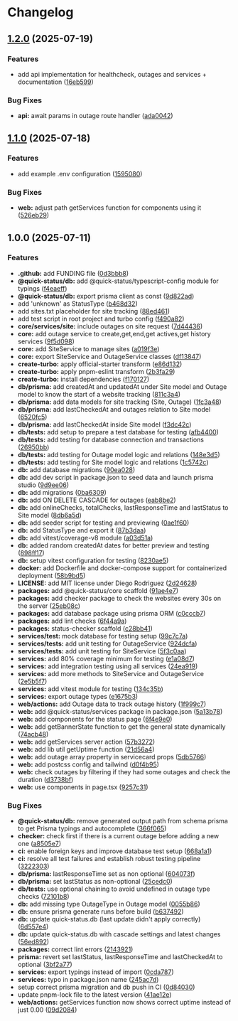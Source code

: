 # Changelog

## [1.2.0](https://github.com/dewstouh/quick-status/compare/v1.1.0...v1.2.0) (2025-07-19)


### Features

* add api implementation for healthcheck, outages and services + documentation ([16eb599](https://github.com/dewstouh/quick-status/commit/16eb5995b8dc2d7276f0d18493d3805ec3c4fff1))


### Bug Fixes

* **api:** await params in outage route handler ([ada0042](https://github.com/dewstouh/quick-status/commit/ada0042b599a5f9ada89c5f35f8acf1ef5fc3035))

## [1.1.0](https://github.com/dewstouh/quick-status/compare/v1.0.0...v1.1.0) (2025-07-18)


### Features

* add example .env configuration ([1595080](https://github.com/dewstouh/quick-status/commit/1595080c032d3041c580ef5f10563e8657af655f))


### Bug Fixes

* **web:** adjust path getServices function for components using it ([526eb29](https://github.com/dewstouh/quick-status/commit/526eb29aa40ca55393a1fc8d6e5616bdf71432d9))

## 1.0.0 (2025-07-11)


### Features

* **.github:** add FUNDING file ([0d3bbb8](https://github.com/dewstouh/quick-status/commit/0d3bbb801c67cae388bd376ad025f996a835c8b9))
* **@quick-status/db:** add @quick-status/typescript-config module for typings ([f4eaeff](https://github.com/dewstouh/quick-status/commit/f4eaeff58ee4500366dadc260c9f99b9eda36b32))
* **@quick-status/db:** export prisma client as const ([9d822ad](https://github.com/dewstouh/quick-status/commit/9d822adcaa52567961908389ec38aaacb6720ae0))
* add 'unknown' as StatusType ([b468d32](https://github.com/dewstouh/quick-status/commit/b468d32398563e14cca98d8825ff1f9fc05a08a0))
* add sites.txt placeholder for site tracking ([88ed461](https://github.com/dewstouh/quick-status/commit/88ed461dbc0f4193f6bdb0660ffdb6a683c9e3be))
* add test script in root project and turbo config ([f490a82](https://github.com/dewstouh/quick-status/commit/f490a8237326546c705073a238ca007f8cdaf72c))
* **core/services/site:** include outages on site request ([7d44436](https://github.com/dewstouh/quick-status/commit/7d44436f39a9269bfa3102adeb75af82efc5d3bd))
* **core:** add outage service to create,get,end,get actives,get history services ([9f5d098](https://github.com/dewstouh/quick-status/commit/9f5d0989b412c379b84cd0d145005d4dd362c876))
* **core:** add SiteService to manage sites ([a019f3e](https://github.com/dewstouh/quick-status/commit/a019f3e6aafd01c2542cb55dc76213c232445184))
* **core:** export SiteService and OutageService classes ([df13847](https://github.com/dewstouh/quick-status/commit/df13847e08d62f542532de2770b7c758bec06216))
* **create-turbo:** apply official-starter transform ([e86d132](https://github.com/dewstouh/quick-status/commit/e86d132a50a823f517dcd403d671b7ba9ec36e9b))
* **create-turbo:** apply pnpm-eslint transform ([2b3fa29](https://github.com/dewstouh/quick-status/commit/2b3fa29a602ef8e01fcb19885d00a171f307c2d3))
* **create-turbo:** install dependencies ([f170127](https://github.com/dewstouh/quick-status/commit/f17012766526822a2f776c6b301788ff238f5875))
* **db/prisma:** add createdAt and updatedAt under Site model and Outage model to know the start of a website tracking ([811c3a4](https://github.com/dewstouh/quick-status/commit/811c3a494ebecd07df2042e5e68702fb819a496e))
* **db/prisma:** add data models for site tracking (Site, Outage) ([1fc3a48](https://github.com/dewstouh/quick-status/commit/1fc3a4888a6e8a9cef851ad5a1a314fda414cff4))
* **db/prisma:** add lastCheckedAt and outages relation to Site model ([6520fc5](https://github.com/dewstouh/quick-status/commit/6520fc5ed78d40646a89506280bc2727af34e3aa))
* **db/prisma:** add lastCheckedAt inside Site model ([f3dc42c](https://github.com/dewstouh/quick-status/commit/f3dc42c73e27a6a20d9c81785639c8acf1673ef9))
* **db/tests:** add setup to prepare a test database for testing ([afb4400](https://github.com/dewstouh/quick-status/commit/afb440041ccd869f0025a882b6b8a133509f7dcf))
* **db/tests:** add testing for database connection and transactions ([26950bb](https://github.com/dewstouh/quick-status/commit/26950bb09557c5c4552413b5ca8ee556d92e460b))
* **db/tests:** add testing for Outage model logic and relations ([148e3d5](https://github.com/dewstouh/quick-status/commit/148e3d55d338630a78f019cea30a9cb811c433ae))
* **db/tests:** add testing for Site model logic and relations ([1c5742c](https://github.com/dewstouh/quick-status/commit/1c5742c44d073d4252ca4bd5fa70bbc619bf4b5c))
* **db:** add database migrations ([90ea028](https://github.com/dewstouh/quick-status/commit/90ea0286a9978f835db4b23ed552be4ba16d2d90))
* **db:** add dev script in package.json to seed data and launch prisma studio ([9d9ee06](https://github.com/dewstouh/quick-status/commit/9d9ee06a50f169a975844568866791b1ae22c4ab))
* **db:** add migrations ([0ba6309](https://github.com/dewstouh/quick-status/commit/0ba6309de7eabfdbf089c1f472316db6426df5fd))
* **db:** add ON DELETE CASCADE for outages ([eab8be2](https://github.com/dewstouh/quick-status/commit/eab8be270732bb065248dce2e258748157599360))
* **db:** add onlineChecks, totalChecks, lastResponseTime and lastStatus to Site model ([8db6a5d](https://github.com/dewstouh/quick-status/commit/8db6a5de0af9b625a9e83efe70d9500d09ce9336))
* **db:** add seeder script for testing and previewing ([0ae1f60](https://github.com/dewstouh/quick-status/commit/0ae1f60d0b62ae7682d055c5a23c02271687b723))
* **db:** add StatusType and export it ([87b3daa](https://github.com/dewstouh/quick-status/commit/87b3daae09b30b105ff542bc3a2cefa2786bb15a))
* **db:** add vitest/coverage-v8 module ([a03d51a](https://github.com/dewstouh/quick-status/commit/a03d51ae0c56b9162876c3efa8865820a631d91f))
* **db:** added random createdAt dates for better preview and testing ([898ff17](https://github.com/dewstouh/quick-status/commit/898ff1753e554b9fbe1f43f01666662c37b08745))
* **db:** setup vitest configuration for testing ([8230ae5](https://github.com/dewstouh/quick-status/commit/8230ae5674458515ac97d2693bacbad3a5d7655a))
* **docker:** add Dockerfile and docker-compose support for containerized deployment ([58b9bd5](https://github.com/dewstouh/quick-status/commit/58b9bd52753ab85e2bd53ab300755a369eb0bb57))
* **LICENSE:** add MIT license under Diego Rodriguez ([2d24628](https://github.com/dewstouh/quick-status/commit/2d24628b73d5c3da74c895097a34b40129efb6fe))
* **packages:** add @quick-status/core scaffold ([91ae4e7](https://github.com/dewstouh/quick-status/commit/91ae4e79ce7c4392cdec255448d61e1d1c199957))
* **packages:** add checker package to check the websites every 30s on the server ([25eb08c](https://github.com/dewstouh/quick-status/commit/25eb08c4c7be61a1b11a7d7f861ec3768fc02027))
* **packages:** add database package using prisma ORM ([c0cccb7](https://github.com/dewstouh/quick-status/commit/c0cccb7552ddefe20586e4a689dfc9fbccca55e7))
* **packages:** add lint checks ([6f44a9a](https://github.com/dewstouh/quick-status/commit/6f44a9a9a6d51d8b455c2f14625a32efb06216a3))
* **packages:** status-checker scaffold ([c28bb41](https://github.com/dewstouh/quick-status/commit/c28bb41a53492135b22af33ac58038846bcb5ac3))
* **services/test:** mock database for testing setup ([99c7c7a](https://github.com/dewstouh/quick-status/commit/99c7c7a6305eddfad2ec5cd7b9204993f074be14))
* **services/tests:** add unit testing for OutageService ([924dcfa](https://github.com/dewstouh/quick-status/commit/924dcfa31a1888fb15ee410a42f490abcd850ca4))
* **services/tests:** add unit testing for SiteService ([5f3c0aa](https://github.com/dewstouh/quick-status/commit/5f3c0aaf5180ecaa6745e3508bc1b35d004d2211))
* **services:** add 80% coverage minimum for testing ([e1a08d7](https://github.com/dewstouh/quick-status/commit/e1a08d71c4e2192ae18f8d1dad8829a739b82459))
* **services:** add integration testing using all services ([24ea919](https://github.com/dewstouh/quick-status/commit/24ea9194b69b4374554b842454582aa477591400))
* **services:** add more methods to SiteService and OutageService ([2e5b5f7](https://github.com/dewstouh/quick-status/commit/2e5b5f78269032317d24799d2c20699c1a9baf5f))
* **services:** add vitest module for testing ([134c35b](https://github.com/dewstouh/quick-status/commit/134c35b630d11929e2ddd6eb7462a6f65f55a0ad))
* **services:** export outage types ([e1675b3](https://github.com/dewstouh/quick-status/commit/e1675b3b97ce92af33346e2df7c9ad647004b72c))
* **web/actions:** add Outage data to track outage history ([1f999c7](https://github.com/dewstouh/quick-status/commit/1f999c7a3038015c39321ff79b382b9c45e381eb))
* **web:** add @quick-status/services package in package.json ([5a13b78](https://github.com/dewstouh/quick-status/commit/5a13b78eb77071ceffbfb4ce7946ab0fc7aaccbe))
* **web:** add components for the status page ([6f4e9e0](https://github.com/dewstouh/quick-status/commit/6f4e9e0ffed7be38e3238bbcb5752d546b2ba7ff))
* **web:** add getBannerState function to get the general state dynamically ([74acb48](https://github.com/dewstouh/quick-status/commit/74acb48bdf2fa34401a8f0310d79bac2d6d2358b))
* **web:** add getServices server action ([57b3272](https://github.com/dewstouh/quick-status/commit/57b32726571e2257bc1bcee858fa4a9678e63879))
* **web:** add lib util getUptime function ([21d56a4](https://github.com/dewstouh/quick-status/commit/21d56a4682679994e0e0929b8e7f7d63e005a475))
* **web:** add outage array property in servicecard props ([5db5766](https://github.com/dewstouh/quick-status/commit/5db576699c064704ef63026cb8d8c2b91fa3cdc4))
* **web:** add postcss config and tailwind ([d0f4b95](https://github.com/dewstouh/quick-status/commit/d0f4b9563c546d6f7a663711054bad30c63d9be4))
* **web:** check outages by filtering if they had some outages and check the duration ([d3738bf](https://github.com/dewstouh/quick-status/commit/d3738bfe90ed342358bcb9928227384ef0835735))
* **web:** use components in page.tsx ([9257c31](https://github.com/dewstouh/quick-status/commit/9257c31f7a1b91cdf330647cb108ef04e3495f03))


### Bug Fixes

* **@quick-status/db:** remove generated output path from schema.prisma to get Prisma typings and autocomplete ([366f065](https://github.com/dewstouh/quick-status/commit/366f065a4d4ae5e24521894520219351683e33c5))
* **checker:** check first if there is a current outage before adding a new one ([a8505e7](https://github.com/dewstouh/quick-status/commit/a8505e7cb8a0dc45f4878ec25f68147e7bbd7c39))
* **ci:** enable foreign keys and improve database test setup ([668a1a1](https://github.com/dewstouh/quick-status/commit/668a1a149b9eff2219f32fc4ad678f512b5b1f9f))
* **ci:** resolve all test failures and establish robust testing pipeline ([3222303](https://github.com/dewstouh/quick-status/commit/3222303383966c7c6a1f0d29eac0686d59204514))
* **db/prisma:** lastResponseTime set as non optional ([604073f](https://github.com/dewstouh/quick-status/commit/604073f39a2107edc527e59f924bb0d94d8dfad0))
* **db/prisma:** set lastStatus as non-optional ([25cedc0](https://github.com/dewstouh/quick-status/commit/25cedc0d9344ca971caf65f1b0999a0fabb95c36))
* **db/tests:** use optional chaining to avoid undefined in outage type checks ([72101b8](https://github.com/dewstouh/quick-status/commit/72101b8a234333743bfebc87ef13b3587b8cc1f7))
* **db:** add missing type OutageType in Outage model ([0055b86](https://github.com/dewstouh/quick-status/commit/0055b86f1393886bfd44177e6418006aeecb89e5))
* **db:** ensure prisma generate runs before build ([b637492](https://github.com/dewstouh/quick-status/commit/b6374929fc9a40234a771a014d0423cdbd979b23))
* **db:** update quick-status.db (last update didn't apply correctly) ([6d557e4](https://github.com/dewstouh/quick-status/commit/6d557e4ab972cd209f58f2d918cfbec3c5d2fe5e))
* **db:** update quick-status.db with cascade settings and latest changes ([56ed892](https://github.com/dewstouh/quick-status/commit/56ed8921958519209eabcd1df6fbce81d351532e))
* **packages:** correct lint errors ([2143921](https://github.com/dewstouh/quick-status/commit/2143921ddf36fd7becbb9d3e00664dc2539e7db1))
* **prisma:** revert set lastStatus, lastResponseTime and lastCheckedAt to optional ([3bf2a77](https://github.com/dewstouh/quick-status/commit/3bf2a7788775617387eaebcd31c3c22489c7840e))
* **services:** export typings instead of import ([0cda787](https://github.com/dewstouh/quick-status/commit/0cda7879ff305a5c5b9e1978d46bdc1cb449a2ed))
* **services:** typo in package.json name ([245ac7d](https://github.com/dewstouh/quick-status/commit/245ac7db53af742013018daf426f4b25c7c0b525))
* setup correct prisma migration and db push in CI ([0d84030](https://github.com/dewstouh/quick-status/commit/0d840300cefd4415450ef6b2e572ec88f2426a39))
* update pnpm-lock file to the latest version ([41ae12e](https://github.com/dewstouh/quick-status/commit/41ae12eb27980c095a84bb318264d218492112d8))
* **web/actions:** getServices function now shows correct uptime instead of just 0.00 ([09d2084](https://github.com/dewstouh/quick-status/commit/09d208472cac18da55ec56aeac039ffd72044c8e))
